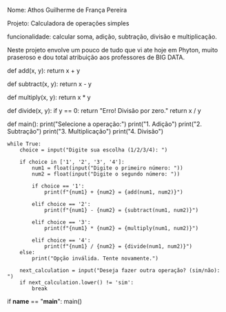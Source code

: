 Nome: Athos Guilherme de França Pereira

Projeto: Calculadora de operações simples

funcionalidade: calcular soma, adição, subtração, divisão e multiplicação.

Neste projeto envolve um pouco de tudo que vi ate hoje em Phyton, muito praseroso e dou total atribuição aos professores de BIG DATA.

<!---
athos31176/athos31176 is a ✨ special ✨ repository because its `README.md` (this file) appears on your GitHub profile.
You can click the Preview link to take a look at your changes.
--->
def add(x, y):
    return x + y


def subtract(x, y):
    return x - y


def multiply(x, y):
    return x * y


def divide(x, y):
    if y == 0:
        return "Erro! Divisão por zero."
    return x / y


def main():
    print("Selecione a operação:")
    print("1. Adição")
    print("2. Subtração")
    print("3. Multiplicação")
    print("4. Divisão")

    while True:
        choice = input("Digite sua escolha (1/2/3/4): ")

        if choice in ['1', '2', '3', '4']:
            num1 = float(input("Digite o primeiro número: "))
            num2 = float(input("Digite o segundo número: "))

            if choice == '1':
                print(f"{num1} + {num2} = {add(num1, num2)}")

            elif choice == '2':
                print(f"{num1} - {num2} = {subtract(num1, num2)}")

            elif choice == '3':
                print(f"{num1} * {num2} = {multiply(num1, num2)}")

            elif choice == '4':
                print(f"{num1} / {num2} = {divide(num1, num2)}")
        else:
            print("Opção inválida. Tente novamente.")

        next_calculation = input("Deseja fazer outra operação? (sim/não): ")
        if next_calculation.lower() != 'sim':
            break


if __name__ == "__main__":
    main()
